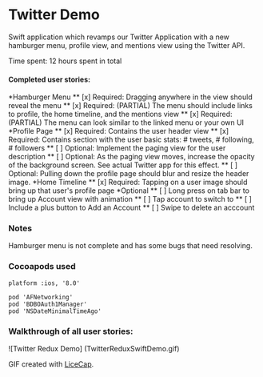 # Twitter Demo

Swift application which revamps our Twitter Application with a new hamburger menu, profile view, and mentions view using the Twitter API.

Time spent: 12 hours spent in total

#### Completed user stories:

*Hamburger Menu
** [x] Required: Dragging anywhere in the view should reveal the menu
** [x] Required: (PARTIAL) The menu should include links to profile, the home timeline, and the mentions view
** [x] Required: (PARTIAL) The menu can look similar to the linked menu or your own UI
*Profile Page
** [x] Required: Contains the user header view
** [x] Required: Contains section with the user basic stats: # tweets, # following, # followers
** [ ] Optional: Implement the paging view for the user description
** [ ] Optional: As the paging view moves, increase the opacity of the background screen.  See actual Twitter app for this effect.
** [ ] Optional: Pulling down the profile page should blur and resize the header image.
*Home Timeline
** [x] Required: Tapping on a user image should bring up that user's profile page
*Optional
** [ ] Long press on tab bar to bring up Account view with animation
** [ ] Tap account to switch to
** [ ] Include a plus button to Add an Account
** [ ] Swipe to delete an acccount

### Notes

Hamburger menu is not complete and has some bugs that need resolving.

### Cocoapods used

```
platform :ios, '8.0'

pod 'AFNetworking'
pod 'BDBOAuth1Manager'
pod 'NSDateMinimalTimeAgo'
```

### Walkthrough of all user stories:

![Twitter Redux Demo] (TwitterReduxSwiftDemo.gif)

GIF created with
[LiceCap](http://www.cockos.com/licecap/).
